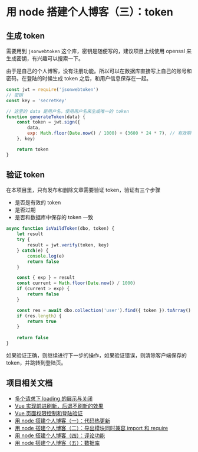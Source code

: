 # 用 node 搭建个人博客（三）：token
## 生成 token
需要用到 `jsonwebtoken` 这个库，密钥是随便写的，建议项目上线使用 openssl 来生成密钥，有兴趣可以搜索一下。

由于是自己的个人博客，没有注册功能。所以可以在数据库直接写上自己的账号和密码，在登陆的时候生成 token 之后，和用户信息保存在一起。
```js
const jwt = require('jsonwebtoken')
// 密钥
const key = 'secretKey'

// 这里的 data 是用户名，使用用户名来生成唯一的 token 
function generateToken(data) {
    const token = jwt.sign({
        data,
        exp: Math.floor(Date.now() / 1000) + (3600 * 24 * 7), // 有效期一周
    }, key)

    return token
}
```

## 验证 token
在本项目里，只有发布和删除文章需要验证 token，验证有三个步骤
* 是否是有效的 token
* 是否过期
* 是否和数据库中保存的 token 一致

```js
async function isVaildToken(dbo, token) {
    let result
    try {
        result = jwt.verify(token, key)
    } catch(e) {
        console.log(e)
        return false
    }

    const { exp } = result
    const current = Math.floor(Date.now() / 1000)
    if (current > exp) {
        return false
    }

    const res = await dbo.collection('user').find({ token }).toArray()
    if (res.length) {
        return true
    }
 
    return false
}
```
如果验证正确，则继续进行下一步的操作，如果验证错误，则清除客户端保存的 token，并跳转到登陆页。
## 项目相关文档
* [多个请求下 loading 的展示与关闭](https://github.com/woai3c/Front-end-articles/blob/master/control%20loading.md)
* [Vue 实现前进刷新，后退不刷新的效果](https://github.com/woai3c/Front-end-articles/blob/master/vue%20refresh.md)
* [Vue 页面权限控制和登陆验证](https://github.com/woai3c/Front-end-articles/blob/master/authentication.md)
* [用 node 搭建个人博客（一）：代码热更新](https://github.com/woai3c/Front-end-articles/blob/master/node-blog1.md)
* [用 node 搭建个人博客（二）：导出模块同时兼容 import 和 require](https://github.com/woai3c/Front-end-articles/blob/master/node-blog2.md)
* [用 node 搭建个人博客（四）：评论功能](https://github.com/woai3c/Front-end-articles/blob/master/node-blog4.md)
* [用 node 搭建个人博客（五）：数据库](https://github.com/woai3c/Front-end-articles/blob/master/node-blog5.md)
